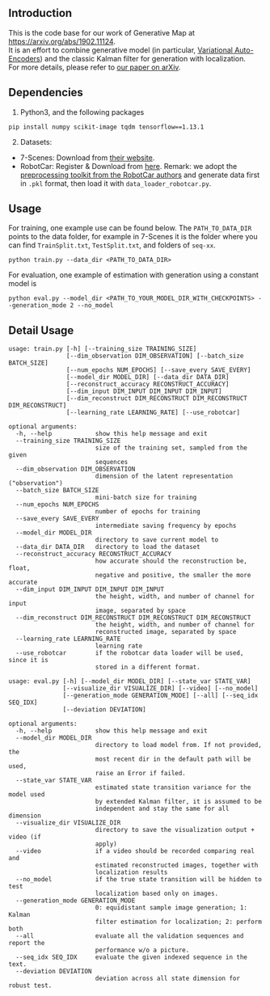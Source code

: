 
## Introduction
This is the code base for our work of Generative Map at <https://arxiv.org/abs/1902.11124>.  
It is an effort to combine generative model (in particular, [Variational Auto-Encoders](https://arxiv.org/abs/1312.6114)) and the classic Kalman filter for generation with localization.  
For more details, please refer to [our paper on arXiv](https://arxiv.org/abs/1902.11124).

## Dependencies
1. Python3, and the following packages  
```
pip install numpy scikit-image tqdm tensorflow==1.13.1
```

2. Datasets:  
  * 7-Scenes: Download from [their website](https://www.microsoft.com/en-us/research/project/rgb-d-dataset-7-scenes/).  
  * RobotCar: Register & Download from [here](https://robotcar-dataset.robots.ox.ac.uk/). Remark: we adopt the [preprocessing toolkit from the RobotCar authors](https://github.com/ori-mrg/robotcar-dataset-sdk) and generate data first in `.pkl` format, then load it with `data_loader_robotcar.py`. 

## Usage
For training, one example use can be found below. The `PATH_TO_DATA_DIR` points to the data folder, for example in 7-Scenes it is the folder where you can find `TrainSplit.txt`, `TestSplit.txt`, and folders of `seq-xx`.  
```
python train.py --data_dir <PATH_TO_DATA_DIR>
```

For evaluation, one example of estimation with generation using a constant model is  
```
python eval.py --model_dir <PATH_TO_YOUR_MODEL_DIR_WITH_CHECKPOINTS> --generation_mode 2 --no_model
```

## Detail Usage
```
usage: train.py [-h] [--training_size TRAINING_SIZE]
                [--dim_observation DIM_OBSERVATION] [--batch_size BATCH_SIZE]
                [--num_epochs NUM_EPOCHS] [--save_every SAVE_EVERY]
                [--model_dir MODEL_DIR] [--data_dir DATA_DIR]
                [--reconstruct_accuracy RECONSTRUCT_ACCURACY]
                [--dim_input DIM_INPUT DIM_INPUT DIM_INPUT]
                [--dim_reconstruct DIM_RECONSTRUCT DIM_RECONSTRUCT DIM_RECONSTRUCT]
                [--learning_rate LEARNING_RATE] [--use_robotcar]

optional arguments:
  -h, --help            show this help message and exit
  --training_size TRAINING_SIZE
                        size of the training set, sampled from the given
                        sequences
  --dim_observation DIM_OBSERVATION
                        dimension of the latent representation ("observation")
  --batch_size BATCH_SIZE
                        mini-batch size for training
  --num_epochs NUM_EPOCHS
                        number of epochs for training
  --save_every SAVE_EVERY
                        intermediate saving frequency by epochs
  --model_dir MODEL_DIR
                        directory to save current model to
  --data_dir DATA_DIR   directory to load the dataset
  --reconstruct_accuracy RECONSTRUCT_ACCURACY
                        how accurate should the reconstruction be, float,
                        negative and positive, the smaller the more accurate
  --dim_input DIM_INPUT DIM_INPUT DIM_INPUT
                        the height, width, and number of channel for input
                        image, separated by space
  --dim_reconstruct DIM_RECONSTRUCT DIM_RECONSTRUCT DIM_RECONSTRUCT
                        the height, width, and number of channel for
                        reconstructed image, separated by space
  --learning_rate LEARNING_RATE
                        learning rate
  --use_robotcar        if the robotcar data loader will be used, since it is
                        stored in a different format.
```
  
```
usage: eval.py [-h] [--model_dir MODEL_DIR] [--state_var STATE_VAR]
               [--visualize_dir VISUALIZE_DIR] [--video] [--no_model]
               [--generation_mode GENERATION_MODE] [--all] [--seq_idx SEQ_IDX]
               [--deviation DEVIATION]

optional arguments:
  -h, --help            show this help message and exit
  --model_dir MODEL_DIR
                        directory to load model from. If not provided, the
                        most recent dir in the default path will be used,
                        raise an Error if failed.
  --state_var STATE_VAR
                        estimated state transition variance for the model used
                        by extended Kalman filter, it is assumed to be
                        independent and stay the same for all dimension
  --visualize_dir VISUALIZE_DIR
                        directory to save the visualization output + video (if
                        apply)
  --video               if a video should be recorded comparing real and
                        estimated reconstructed images, together with
                        localization results
  --no_model            if the true state transition will be hidden to test
                        localization based only on images.
  --generation_mode GENERATION_MODE
                        0: equidistant sample image generation; 1: Kalman
                        filter estimation for localization; 2: perform both
  --all                 evaluate all the validation sequences and report the
                        performance w/o a picture.
  --seq_idx SEQ_IDX     evaluate the given indexed sequence in the text.
  --deviation DEVIATION
                        deviation across all state dimension for robust test.
```


